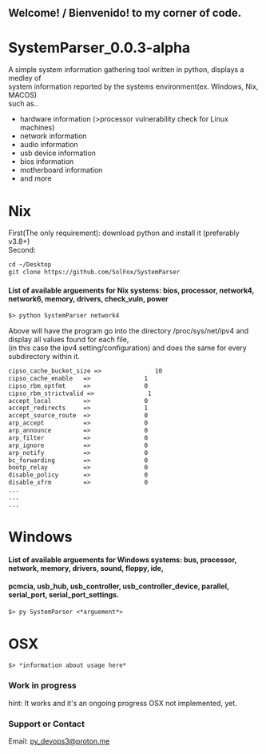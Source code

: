 ## Welcome! / Bienvenido! to my corner of code.

# SystemParser_0.0.3-alpha

A simple system information gathering tool written in python, displays a medley of<br>
system information reported by the systems environment(ex. Windows, Nix, MACOS)<br> 
such as..
- hardware information (>processor vulnerability check for Linux machines)
- network information
- audio information
- usb device information
- bios information
- motherboard information
- and more 

# Nix
First(The only requirement): download python and install it (preferably v3.8+)<br>
Second: 
```markdown
cd ~/Desktop
git clone https://github.com/SolFox/SystemParser
```

#### List of available arguements for Nix systems: bios, processor, network4, network6, memory, drivers, check_vuln, power
```markdown
$> python SystemParser network4
```
Above will have the program go into the directory /proc/sys/net/ipv4 and display all values found for each file,<br>
(in this case the ipv4 setting/configuration) and does the same for every subdirectory within it.

```markdown
cipso_cache_bucket_size =>               10              
cipso_cache_enable   =>               1               
cipso_rbm_optfmt     =>               0               
cipso_rbm_strictvalid =>               1               
accept_local         =>               0               
accept_redirects     =>               1               
accept_source_route  =>               0               
arp_accept           =>               0               
arp_announce         =>               0               
arp_filter           =>               0               
arp_ignore           =>               0               
arp_notify           =>               0               
bc_forwarding        =>               0               
bootp_relay          =>               0               
disable_policy       =>               0               
disable_xfrm         =>               0
...
...
...
```

# Windows
#### List of available arguements for Windows systems: bus, processor, network, memory, drivers, sound, floppy, ide,
#### pcmcia, usb_hub, usb_controller, usb_controller_device, parallel, serial_port, serial_port_settings.
```markdown
$> py SystemParser <*arguement*>
```

# OSX
```markdown
$> *information about usage here*
```

### Work in progress
hint: It works and it's an ongoing progress
OSX not implemented, yet.

### Support or Contact
Email: py_devops3@proton.me
